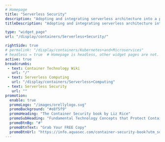 ```yaml
---
# Homepage
title: "Serverless Security"
description: "Adopting and integrating serverless architecture into a product eliminates many of the costs surrounding deployment, but – it doesn’t eliminate security concerns, or the need for application security throughout the DevOps lifecycle. This page gathers resources about serverless security concerns and best practices."
titleDescription: "Adopting and integrating serverless architecture into a product eliminates many of the costs surrounding <a href='/display/containers/Container+Deployment'>deployment</a>, but – it doesn’t eliminate security concerns, or the need for application security throughout the DevOps lifecycle. This page gathers resources about serverless security concerns and best practices." 

type: "widget_page"
url: "/display/containers/Serverless+Security/" 

rightSide: true 
# permalink: "/display/containers/Kubernetes+and+Microservices"
# headless = true  # Homepage is headless, other widget pages are not.
active: true
breadcrumbs:
 - text: Container Technology Wiki
   url: "/"
 - text: Serverless Computing
   url: "/display/containers/Serverless+Computing"
 - text: Serverless Security
   url: ""
promotion:
  enable: true
  promoLogo: "/images/orellylogo.svg"
  promoBackground: "#e8f5f9"
  promoHeading: "The Container Security book by Liz Rice"
  promoSubHeading: "Fundamental Technology Concepts that Protect Containerized Applications"
  promoBtnBg: "#"
  promoBtnText: "Grab Your FREE Copy"
  promoBtnUrl: "https://info.aquasec.com/container-security-book?utm_source=wiki"
---
```


